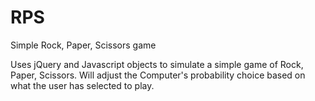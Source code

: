 # RPS
Simple Rock, Paper, Scissors game

Uses jQuery and Javascript objects to simulate a simple game of Rock, Paper, Scissors.  Will adjust the Computer's probability choice based on what the user has selected to play.  

